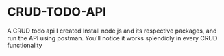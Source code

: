 # CRUD-TODO-API
A CRUD todo api I created
Install node js and its respective packages, and run the API using postman. You'll notice it works splendidly in every CRUD functionality
